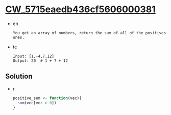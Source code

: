 # [CW_5715eaedb436cf5606000381](https://www.codewars.com/kata/5715eaedb436cf5606000381)

* en

  ```en
  You get an array of numbers, return the sum of all of the positives ones.
  ```

* tc

  ```tc
  Input: [1,-4,7,12]
  Output: 20  # 1 + 7 + 12
  ```

## Solution

* r

  ```r
  positive_sum <- function(vec){
    sum(vec[vec > 0])
  }
  ```
